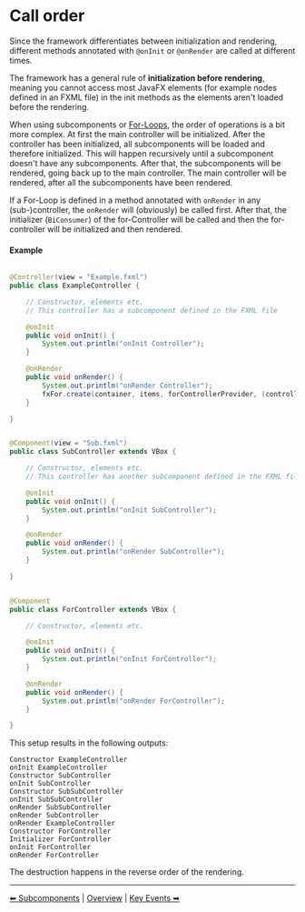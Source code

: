 # Call order

Since the framework differentiates between initialization and rendering, different methods annotated
with `@onInit` or `@onRender` are called at different times.

The framework has a general rule of **initialization before rendering**, meaning you cannot access most JavaFX
elements (for example nodes defined in an FXML file) in the init methods as the elements aren't loaded before the
rendering.

When using subcomponents or [For-Loops](../features/2-for), the order of operations is a bit more complex. At first the main controller
will be initialized. After the controller has been initialized, all subcomponents will be loaded and therefore
initialized. This will happen recursively until a subcomponent doesn't have any subcomponents. After that, the
subcomponents will be rendered, going back up to the main controller. The main controller will be rendered, after all
the subcomponents have been rendered.

If a For-Loop is defined in a method annotated with `onRender` in any (sub-)controller,
the `onRender` will (obviously) be called first. After that, the initializer (`BiConsumer`) of the
for-Controller will be called and then the for-controller will be initialized and then rendered.

#### Example

```java

@Controller(view = "Example.fxml")
public class ExampleController {

    // Constructor, elements etc.
    // This controller has a subcomponent defined in the FXML file

    @onInit
    public void onInit() {
        System.out.println("onInit Controller");
    }

    @onRender
    public void onRender() {
        System.out.println("onRender Controller");
        fxFor.create(container, items, forControllerProvider, (controller, item) -> System.out.println("Initializer ForController"));
    }

}
```

```java

@Component(view = "Sub.fxml")
public class SubController extends VBox {

    // Constructor, elements etc.
    // This controller has another subcomponent defined in the FXML file

    @onInit
    public void onInit() {
        System.out.println("onInit SubController");
    }

    @onRender
    public void onRender() {
        System.out.println("onRender SubController");
    }

}
```

```java

@Component
public class ForController extends VBox {

    // Constructor, elements etc.

    @onInit
    public void onInit() {
        System.out.println("onInit ForController");
    }

    @onRender
    public void onRender() {
        System.out.println("onRender ForController");
    }

}
```

This setup results in the following outputs:

```
Constructor ExampleController
onInit ExampleController
Constructor SubController
onInit SubController
Constructor SubSubController
onInit SubSubController
onRender SubSubController
onRender SubController
onRender ExampleController
Constructor ForController
Initializer ForController
onInit ForController
onRender ForController
```

The destruction happens in the reverse order of the rendering.

---

[⬅ Subcomponents](8-subcomponents.md) | [Overview](README.md) | [Key Events ➡](10-key-events.md)